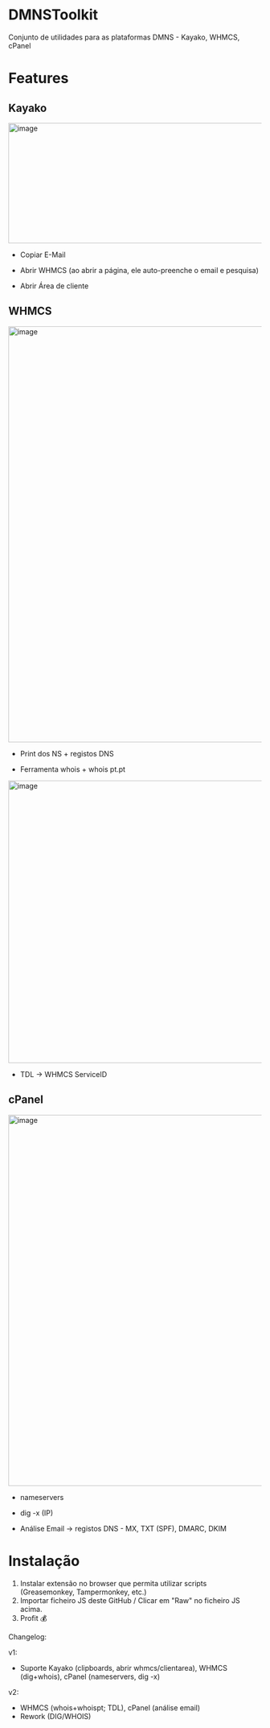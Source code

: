 # DMNSToolkit
Conjunto de utilidades para as plataformas DMNS - Kayako, WHMCS, cPanel

# Features

## Kayako

<img width="1064" height="239" alt="image" src="https://github.com/user-attachments/assets/ade62cef-ef34-4535-8963-5e08e4178e14" />

- Copiar E-Mail

- Abrir WHMCS (ao abrir a página, ele auto-preenche o email e pesquisa)

- Abrir Área de cliente

## WHMCS

<img width="654" height="826" alt="image" src="https://github.com/user-attachments/assets/a01f3022-7a03-4503-a4b6-ab4bcc09a903" />

- Print dos NS + registos DNS

- Ferramenta whois + whois pt.pt

<img width="664" height="561" alt="image" src="https://github.com/user-attachments/assets/c0076ff0-989b-4503-b4a5-b55f7a376891" />

- TDL -> WHMCS ServiceID

## cPanel

<img width="1346" height="737" alt="image" src="https://github.com/user-attachments/assets/a1033c8b-6d19-46ee-8f9c-ce31393dae0c" />

- nameservers

- dig -x (IP)

- Análise Email -> registos DNS - MX, TXT (SPF), DMARC, DKIM

# Instalação

  1. Instalar extensão no browser que permita utilizar scripts (Greasemonkey, Tampermonkey, etc.)
  2. Importar ficheiro JS deste GitHub / Clicar em "Raw" no ficheiro JS acima.
  3. Profit 💰

Changelog:

v1:
- Suporte Kayako (clipboards, abrir whmcs/clientarea), WHMCS (dig+whois), cPanel (nameservers, dig -x)

v2:
- WHMCS (whois+whoispt; TDL), cPanel (análise email)
- Rework (DIG/WHOIS)
